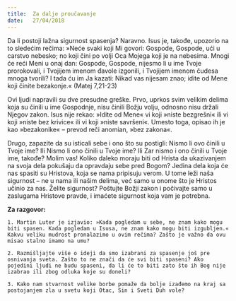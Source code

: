 ```yaml
---
title:  Za dalje proučavanje
date:   27/04/2018
---
```

Da li postoji lažna sigurnost spasenja? Naravno. Isus je, takođe, upozorio na to sledećim rečima: »Neće svaki koji Mi govori: Gospode, Gospode, ući u carstvo nebesko; no koji čini po volji Oca Mojega koji je na nebesima. Mnogi će reći Meni u onaj dan: Gospode, Gospode, nijesmo li u ime Tvoje prorokovali, i Tvojijem imenom đavole izgonili, i Tvojijem imenom čudesa mnoga tvorili? I tada ću im Ja kazati: Nikad vas nijesam znao; idite od Mene koji činite bezakonje.« (Matej 7,21-23)

Ovi ljudi napravili su dve presudne greške. Prvo, uprkos svim velikim delima koja su činili u ime Gospodnje, nisu činili Božju volju, odnosno nisu držali Njegov zakon. Isus nije rekao: »Idite od Mene« vi koji »niste bezgrešni« ili vi koji »niste bez krivice« ili vi koji »niste savršeni«. Umesto toga, opisao ih je kao »bezakonike« – prevod reči anomian, »bez zakona«.

Drugo, zapazite da su isticali sebe i ono što su postigli: Nismo li ovo činili u Tvoje ime? Ili Nismo li ono činili u Tvoje ime? Ili Zar nismo i ono činili u Tvoje ime, takođe? Molim vas! Koliko daleko moraju biti od Hrista da ukazivanjem na svoja dela pokušaju da opravdaju sebe pred Bogom? Jedina dela koja će nas spasiti su Hristova, koja se nama pripisuju verom. U tome leži naša sigurnost – ne u nama ili našim delima, već samo u onome što je Hristos učinio za nas. Želite sigurnost? Poštujte Božji zakon i počivajte samo u zaslugama Hristove pravde, i imaćete sigurnost koja vam je potrebna.

**Za razgovor:**

`1. Martin Luter je izjavio: »Kada pogledam u sebe, ne znam kako mogu biti spasen. Kada pogledam u Isusa, ne znam kako mogu biti izgubljen.« Kakvu veliku mudrost pronalazimo u ovim rečima? Zašto je važno da ovu misao stalno imamo na umu?`

`2. Razmišljajte više o ideji da smo izabrani za spasenje još pre osnivanja sveta. Zašto to ne znači da će svi biti spaseni? Ako pojedini ljudi ne budu spaseni, da li će to biti zato što ih Bog nije izabrao ili zbog odluka koje su doneli?`

`3. Kako nam stvarnost velike borbe pomaže da bolje izađemo na kraj sa postojanjem zla u svetu koji Otac, Sin i Sveti Duh vole?`
